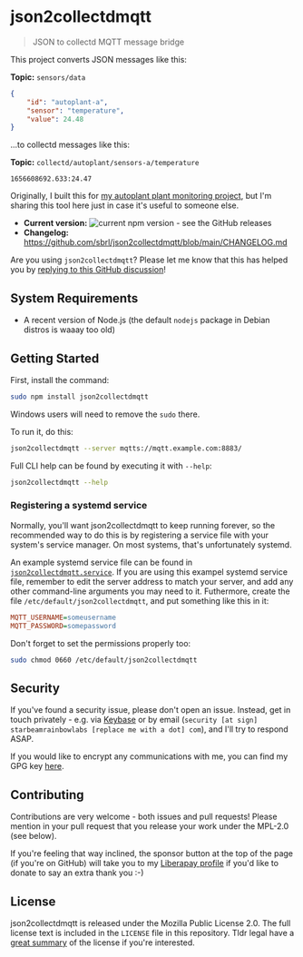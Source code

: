 # json2collectdmqtt

> JSON to collectd MQTT message bridge

This project converts JSON messages like this:

**Topic:** `sensors/data`
```json
{
	"id": "autoplant-a",
	"sensor": "temperature",
	"value": 24.48
}
```

...to collectd messages like this:

**Topic:** `collectd/autoplant/sensors-a/temperature`
```
1656608692.633:24.47
```

Originally, I built this for [my autoplant plant monitoring project](https://git.starbeamrainbowlabs.com/sbrl/autoplant), but I'm sharing this tool here just in case it's useful to someone else.

 - **Current version:** ![current npm version - see the GitHub releases](https://img.shields.io/npm/v/json2collectdmqtt)
 - **Changelog:** https://github.com/sbrl/json2collectdmqtt/blob/main/CHANGELOG.md

Are you using `json2collectdmqtt`? Please let me know that this has helped you by [replying to this GitHub discussion](https://github.com/sbrl/json2collectdmqtt/discussions/1)!


## System Requirements
 - A recent version of Node.js (the default `nodejs` package in Debian distros is waaay too old)


## Getting Started
First, install the command:

```bash
sudo npm install json2collectdmqtt
```

Windows users will need to remove the `sudo` there.

To run it, do this:

```bash
json2collectdmqtt --server mqtts://mqtt.example.com:8883/
```

Full CLI help can be found by executing it with `--help`:

```bash
json2collectdmqtt --help
```

### Registering a systemd service
Normally, you'll want json2collectdmqtt to keep running forever, so the recommended way to do this is by registering a service file with your system's service manager. On most systems, that's unfortunately systemd.

An example systemd service file can be found in [`json2collectdmqtt.service`](./json2collectdmqtt.service). If you are using this exampel systemd service file, remember to edit the server address to match your server, and add any other command-line arguments you may need to it. Futhermore, create the file `/etc/default/json2collectdmqtt`, and put something like this in it:

```ini
MQTT_USERNAME=someusername
MQTT_PASSWORD=somepassword
```

Don't forget to set the permissions properly too:

```bash
sudo chmod 0660 /etc/default/json2collectdmqtt
```


## Security
If you've found a security issue, please don't open an issue. Instead, get in touch privately - e.g. via [Keybase](https://keybase.io/sbrl) or by email (`security [at sign] starbeamrainbowlabs [replace me with a dot] com`), and I'll try to respond ASAP.

If you would like to encrypt any communications with me, you can find my GPG key [here](https://starbeamrainbowlabs.com/sbrl.asc).


## Contributing
Contributions are very welcome - both issues and pull requests! Please mention in your pull request that you release your work under the MPL-2.0 (see below).

If you're feeling that way inclined, the sponsor button at the top of the page (if you're on GitHub) will take you to my [Liberapay profile](https://liberapay.com/sbrl) if you'd like to donate to say an extra thank you :-)


## License
json2collectdmqtt is released under the Mozilla Public License 2.0. The full license text is included in the `LICENSE` file in this repository. Tldr legal have a [great summary](https://tldrlegal.com/license/mozilla-public-license-2.0-(mpl-2)) of the license if you're interested.
